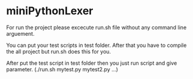 # miniPythonLexer

For run the project please excecute run.sh file without any command line arguement.

You can put your test scripts in test folder. After that you have to compile the all project but run.sh does this for you.

After put the test script in test folder then you just run script and give parameter. (./run.sh mytest.py mytest2.py ...)




